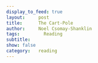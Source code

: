 ```yaml
---
display_to_feed: true
layout:     post
title:      The Cart-Pole
author:     Noel Csomay-Shanklin
tags: 		  Reading 
subtitle:  	
show: false
category:   reading
---
```

